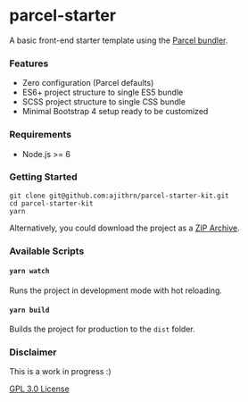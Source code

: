 # parcel-starter


A basic front-end starter template using the [Parcel bundler](https://github.com/parcel-bundler/parcel/).


### Features

- Zero configuration (Parcel defaults)
- ES6+ project structure to single ES5 bundle
- SCSS project structure to single CSS bundle
- Minimal Bootstrap 4 setup ready to be customized


### Requirements

- Node.js >= 6


### Getting Started

```
git clone git@github.com:ajithrn/parcel-starter-kit.git
cd parcel-starter-kit
yarn
```

Alternatively, you could download the project as a [ZIP Archive](https://github.com/ajithrn/parcel-starter-kit/archive/master.zip).


### Available Scripts

#### `yarn watch`

Runs the project in development mode with hot reloading.

#### `yarn build`

Builds the project for production to the `dist` folder.


### Disclaimer

This is a work in progress :)

[GPL 3.0 License](https://github.com/ajithrn/parcel-starter-kit/blob/master/LICENSE)
